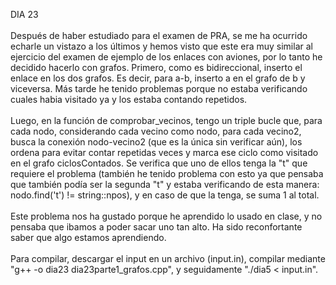 DIA 23
<br><br>
Después de haber estudiado para el examen de PRA, se me ha ocurrido echarle un vistazo a los últimos y hemos visto que este era muy similar al ejercicio del examen de ejemplo de los enlaces con aviones, por
lo tanto he decidido hacerlo con grafos. 
Primero, como es bidireccional, inserto el enlace en los dos grafos. Es decir, para a-b, inserto a en el grafo de b y viceversa. Más tarde he tenido problemas porque no estaba verificando cuales habia visitado 
ya y los estaba contando repetidos.
<br><br>
Luego, en la función de comprobar_vecinos, tengo un triple bucle que, para cada nodo, considerando cada vecino como nodo, para cada vecino2, busca la conexión nodo-vecino2 (que es la única sin verificar aún), 
los ordena para evitar contar repetidas veces y marca ese ciclo como visitado en el grafo ciclosContados. Se verifica que uno de ellos tenga la "t" que requiere el problema (también he tenido problema con esto
ya que pensaba que también podía ser la segunda "t" y estaba verificando de esta manera: nodo.find('t') != string::npos), y en caso de que la tenga, se suma 1 al total. 
<br><br>
Este problema nos ha gustado porque he aprendido lo usado en clase, y no pensaba que ibamos a poder sacar uno tan alto. Ha sido reconfortante saber que algo estamos aprendiendo. 
<br><br>
Para compilar, descargar el input en un archivo (input.in), compilar mediante "g++ -o dia23 dia23parte1_grafos.cpp", y seguidamente "./dia5 < input.in".
<br><br>
